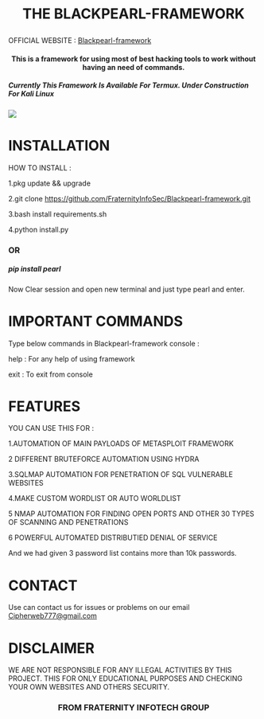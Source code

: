 <H1 align="center">

THE BLACKPEARL-FRAMEWORK 

</H1>
<p>OFFICIAL WEBSITE :
<a href="https://blackpearlframework.weebly.com/">Blackpearl-framework</a></p>
<H4 align="center">This is a framework for using most of best hacking tools to work without having an need of commands.</H4> 

<h5>Currently This Framework Is Available For Termux. Under Construction For Kali Linux</h5> 

<img src="https://github.com/FraternityInfoSec/Blackpearl-framework/blob/master/Photo_1600701452267.jpg">

# INSTALLATION 

HOW TO INSTALL :

1.pkg update && upgrade 

2.git clone https://github.com/FraternityInfoSec/Blackpearl-framework.git

3.bash install requirements.sh

4.python install.py


<h3>OR</h3>
<p><h5>pip install pearl</h5>

Now Clear session and open new terminal and just type pearl and enter.

# IMPORTANT COMMANDS

Type below commands in Blackpearl-framework console : 

help   : For any help of using framework 

exit   : To exit from console


# FEATURES 

YOU CAN USE THIS FOR :

1.AUTOMATION OF MAIN PAYLOADS OF METASPLOIT FRAMEWORK 

2 DIFFERENT BRUTEFORCE AUTOMATION USING HYDRA 

3.SQLMAP AUTOMATION FOR PENETRATION OF SQL VULNERABLE WEBSITES 

4.MAKE CUSTOM WORDLIST OR AUTO WORLDLIST

5 NMAP AUTOMATION FOR FINDING OPEN PORTS AND OTHER 30 TYPES OF SCANNING AND PENETRATIONS

6 POWERFUL AUTOMATED DISTRIBUTIED DENIAL OF SERVICE 

And we had given 3 password list contains more than 10k passwords. 

# CONTACT 

Use can contact us for issues or problems on our email Cipherweb777@gmail.com 

# DISCLAIMER 

WE ARE NOT RESPONSIBLE FOR ANY ILLEGAL ACTIVITIES BY THIS PROJECT. THIS FOR ONLY EDUCATIONAL PURPOSES AND CHECKING YOUR OWN WEBSITES AND OTHERS SECURITY. 

<H3 align="center"> FROM FRATERNITY INFOTECH GROUP</H3>




